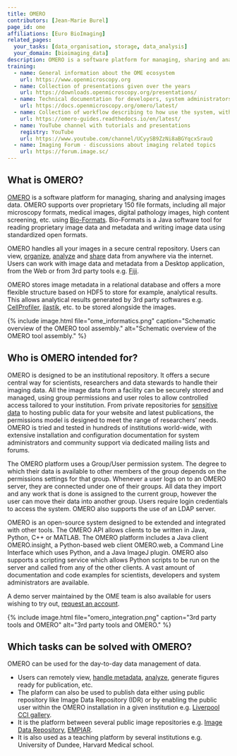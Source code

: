 ```yaml
---
title: OMERO
contributors: [Jean-Marie Burel] 
page_id: ome
affiliations: [Euro BioImaging]
related_pages: 
  your_tasks: [data_organisation, storage, data_analysis]
  your_domain: [bioimaging_data]
description: OMERO is a software platform for managing, sharing and analysing images data.
training:
  - name: General information about the OME ecosystem 
    url: https://www.openmicroscopy.org
  - name: Collection of presentations given over the years
    url: https://downloads.openmicroscopy.org/presentations/
  - name: Technical documentation for developers, system administrators
    url: https://docs.openmicroscopy.org/omero/latest/
  - name: Collection of workflow describing to how use the system, with links to scripts and notebooks
    url: https://omero-guides.readthedocs.io/en/latest/
  - name: YouTube channel with tutorials and presentations
    registry: YouTube
    url: https://www.youtube.com/channel/UCyySB9ZzNi8aBGYqcxSrauQ
  - name: Imaging Forum - discussions about imaging related topics
    url: https://forum.image.sc/
---
```


## What is OMERO?

[OMERO](https://www.openmicroscopy.org/omero/) is a software platform for managing, sharing and analysing images data. OMERO supports over proprietary 150 file formats, including all major microscopy formats, medical images, digital pathology images, high content screening, etc. using [Bio-Formats](https://www.openmicroscopy.org/bio-formats/). Bio-Formats is a Java software tool for reading proprietary image data and metadata and writing image data using standardized open formats.

OMERO handles all your images in a secure central repository. Users can view, [organize](data_organisation), [analyze](analysing) and [share](sharing) data from anywhere via the internet. Users can work with image data and metadata from a Desktop application, from the Web or from 3rd party tools e.g. [Fiji](https://fiji.sc/).

OMERO stores image metadata in a relational database and offers a more flexible structure based on HDF5 to store for example, analytical results. This allows analytical results generated by 3rd party softwares e.g. [CellProfiler](https://cellprofiler.org/), [ilastik](https://www.ilastik.org/), etc. to be stored alongside the images.


{% include image.html file="ome_informatics.png" caption="Schematic overview of the OMERO tool assembly." alt="Schematic overview of the OMERO tool assembly." %}

## Who is OMERO intended for?

OMERO is designed to be an institutional repository. It offers a secure central way for scientists, researchers and data stewards to handle their imaging data. All the image data from a facility can be securely stored and managed, using group permissions and user roles to allow controlled access tailored to your institution. From private repositories for [sensitive data](sensitive_data) to hosting public data for your website and latest publications, the permissions model is designed to meet the range of researchers’ needs. OMERO is tried and tested in hundreds of institutions world-wide, with extensive installation and configuration documentation for system administrators and community support via dedicated mailing lists and forums.

The OMERO platform uses a Group/User permission system. ​​The degree to which their data is available to other members of the group depends on the permissions settings for that group. Whenever a user logs on to an OMERO server, they are connected under one of their groups. All data they import and any work that is done is assigned to the current group, however the user can move their data into another group. Users require login credentials to access the system. OMERO also supports the use of an LDAP server.

OMERO is an open-source system designed to be extended and integrated with other tools. The OMERO API allows clients to be written in Java, Python, C++ or MATLAB. The OMERO platform includes a Java client OMERO.insight, a Python-based web client OMERO.web, a Command Line Interface which uses Python, and a Java ImageJ plugin. OMERO also supports a scripting service which allows Python scripts to be run on the server and called from any of the other clients. A vast amount of documentation and code examples for scientists, developers and system administrators are available.

A demo server maintained by the OME team is also available for users wishing to try out, [request an account](https://www.openmicroscopy.org/explore/).


{% include image.html file="omero_integration.png" caption="3rd party tools and OMERO" alt="3rd party tools and OMERO." %}

## Which tasks can be solved with OMERO?

OMERO can be used for the day-to-day data management of data.
- Users can remotely view, [handle metadata](metadata_management), [analyze](data_analysis), generate figures ready for publication, etc.
- The plaform can also be used to publish data either using public repository like Image Data Repository (IDR) or by enabling the public user within the OMERO installation in a given institution e.g. [Liverpool CCI gallery](https://cci02.liv.ac.uk/gallery/).
- It is the platform between several public image repositories e.g. [Image Data Repository](http://idr.openmicroscopy.org/), [EMPIAR](https://www.ebi.ac.uk/empiar/).
- It is also used as a teaching platform by several institutions e.g. University of Dundee, Harvard Medical school.
